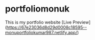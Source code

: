 # portfoliomonuk
This is my portfolio website
[Live Preview] (https://67e23036d8d29d0008c18595--monuportfoliokumar987.netlify.app/)